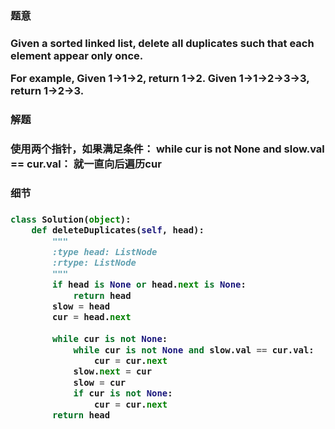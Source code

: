 <h3>题意<h3>
<p>
Given a sorted linked list, delete all duplicates such that each element appear only once.

For example,
Given 1->1->2, return 1->2.
Given 1->1->2->3->3, return 1->2->3.
<p>




<h3>解题<h3>
<p>使用两个指针，如果满足条件：
while cur is not None and slow.val == cur.val：
就一直向后遍历cur
<p>




<h3>细节<h3>
<p><p>


```python
class Solution(object):
    def deleteDuplicates(self, head):
        """
        :type head: ListNode
        :rtype: ListNode
        """
        if head is None or head.next is None:
            return head
        slow = head
        cur = head.next
        
        while cur is not None:
            while cur is not None and slow.val == cur.val:
                cur = cur.next
            slow.next = cur
            slow = cur
            if cur is not None:
                cur = cur.next
        return head
            

```


